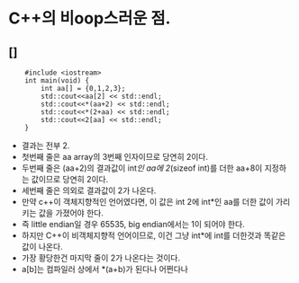 # C++의 비oop스러운 점.
## []

        #include <iostream>
        int main(void) {
            int aa[] = {0,1,2,3};
            std::cout<<aa[2] << std::endl;
            std::cout<<*(aa+2) << std::endl;
            std::cout<<*(2+aa) << std::endl;
            std::cout<<2[aa] << std::endl;
        }

 * 결과는 전부 2.
 * 첫번째 줄은 aa array의 3번째 인자이므로 당연히 2이다.
 * 두번째 줄은 (aa+2)의 결과값이 int*인 aa에 2*(sizeof int)를 더한 aa+8이 지정하는 값이므로 당연히 2이다.
 * 세번째 줄은 의외로 결과값이 2가 나온다.
 * 만약 c++이 객체지향적인 언어였다면, 이 값은 int 2에 int*인 aa를 더한 값이 가리키는 값을 가졌어야 한다.
  * 즉 little endian일 경우 65535, big endian에서는 1이 되어야 한다.
  * 하지만 C++이 비객체지향적 언어이므로, 이건 그냥 int*에 int를 더한것과 똑같은 값이 나온다.
 * 가장 황당한건 마지막 줄이 2가 나온다는 것이다.
  * a[b]는 컴파일러 상에서 *(a+b)가 된다나 어쩐다나
